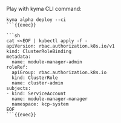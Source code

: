 Play with kyma CLI command:

```
kyma alpha deploy --ci
```{{exec}}

```sh
cat <<EOF | kubectl apply -f - 
apiVersion: rbac.authorization.k8s.io/v1
kind: ClusterRoleBinding
metadata:
  name: module-manager-admin
roleRef:
  apiGroup: rbac.authorization.k8s.io
  kind: ClusterRole
  name: cluster-admin
subjects:
- kind: ServiceAccount
  name: module-manager-manager
  namespace: kcp-system
EOF
```{{exec}}

